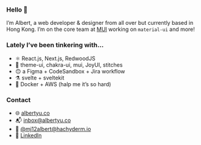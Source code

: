 ### Hello 👋
I’m Albert, a web developer & designer from all over but currently based in Hong Kong. I’m on the core team at [MUI](https://github.com/mui) working on `material-ui` and more!

### Lately I’ve been tinkering with...
- ⚛ React.js, Next.js, RedwoodJS 
- 🎨 theme-ui, chakra-ui, mui, JoyUI, stitches
- 🙃 a Figma + CodeSandbox + Jira workflow
- ⚗️ svelte + sveltekit
- 🥲 Docker + AWS (halp me it’s so hard)

### Contact
- 🌐 [albertyu.co](https://albertyu.co/)
- 📬 inbox@albertyu.co
- 🐘 [@mj12albert@hachyderm.io](https://hachyderm.io/@mj12albert)
- 🔵 [LinkedIn](https://www.linkedin.com/in/mj12albert/)


<!--
**mj12albert/mj12albert** is a ✨ _special_ ✨ repository because its `README.md` (this file) appears on your GitHub profile.

Here are some ideas to get you started:

- 🔭 I’m currently working on ...
- 🌱 I’m currently learning ...
- 👯 I’m looking to collaborate on ...
- 🤔 I’m looking for help with ...
- 💬 Ask me about ...
- 📫 How to reach me: ...
- 😄 Pronouns: ...
- ⚡ Fun fact: ...
-->
